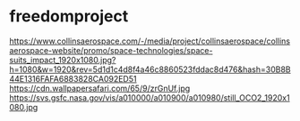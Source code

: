 # freedomproject
https://www.collinsaerospace.com/-/media/project/collinsaerospace/collinsaerospace-website/promo/space-technologies/space-suits_impact_1920x1080.jpg?h=1080&w=1920&rev=5d1d1c4d8f4a46c8860523fddac8d476&hash=30B8B44E1316FAFA6883828CA092ED51
https://cdn.wallpapersafari.com/65/9/zrGnUf.jpg
https://svs.gsfc.nasa.gov/vis/a010000/a010900/a010980/still_OCO2_1920x1080.jpg